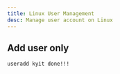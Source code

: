 ```yaml
---
title: Linux User Management
desc: Manage user account on Linux
---
```


## Add user only
`
    useradd kyit
    done!!!
`

